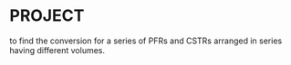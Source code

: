 # PROJECT
to find the conversion for a series of PFRs and CSTRs arranged in series having different volumes.
